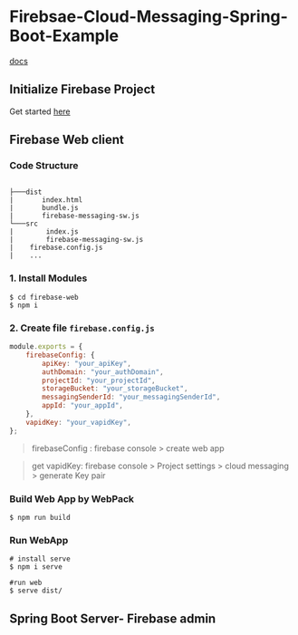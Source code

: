# Firebsae-Cloud-Messaging-Spring-Boot-Example

[docs](https://firebase.google.com/docs/cloud-messaging)


## Initialize Firebase Project

Get started [here](https://firebase.google.com/)

## Firebase Web client

### Code Structure

```text

├───dist
|       index.html
|       bundle.js
|       firebase-messaging-sw.js
└───src
|        index.js
|        firebase-messaging-sw.js
|    firebase.config.js
|    ...

```

### 1. Install Modules

```shell
$ cd firebase-web
$ npm i 
```

### 2. Create file `firebase.config.js`

```js
module.exports = {
    firebaseConfig: {
        apiKey: "your_apiKey",
        authDomain: "your_authDomain",
        projectId: "your_projectId",
        storageBucket: "your_storageBucket",
        messagingSenderId: "your_messagingSenderId",
        appId: "your_appId",
    },
    vapidKey: "your_vapidKey",
};
```

> firebaseConfig : firebase console > create web app

> get vapidKey: firebase console > Project settings > cloud messaging > generate Key pair

### Build Web App by WebPack
```shell
$ npm run build
```
### Run WebApp

```sheel
# install serve
$ npm i serve

#run web
$ serve dist/
```

## Spring Boot Server- Firebase admin
